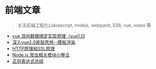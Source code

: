 前端文章
============

> 关注前端工程化(Javascript, nodejs, webpack, ES6, vue, vuex) 等
* [vue 双向数据绑定实现原理（vue1.0)](https://juejin.im/entry/59116fa6a0bb9f0058aaaa4c)
* [深入vue2.0底层思想--模板渲染](https://github.com/zoro-web/blog/issues/2)
* [HTTP原理和SSL原理](https://github.com/zoro-web/blog/issues/3)
* [Node.js 爬虫相关模块小整合](https://juejin.im/entry/58173e2a2f301e005ce6b68f)
* [正则表达式总结](https://juejin.im/entry/59599a46f265da6c2915912b)
